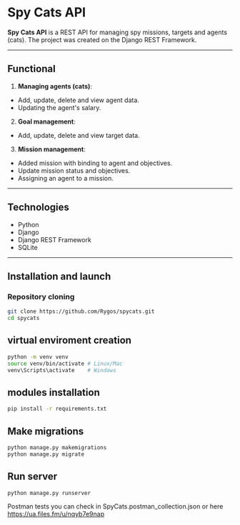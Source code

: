 # Spy Cats API

**Spy Cats API** is a REST API for managing spy missions, targets and agents (cats). The project was created on the Django REST Framework.

---

##  Functional

1. **Managing agents (cats)**:
 - Add, update, delete and view agent data.
 - Updating the agent's salary.

2. **Goal management**:
 - Add, update, delete and view target data.

3. **Mission management**:
 - Added mission with binding to agent and objectives.
 - Update mission status and objectives.
 - Assigning an agent to a mission.

---

## Technologies

- Python 
- Django 
- Django REST Framework
- SQLite

---

## Installation and launch

### **Repository cloning**
```bash
git clone https://github.com/Rygos/spycats.git
cd spycats
```

## virtual enviroment creation
```bash
python -m venv venv
source venv/bin/activate # Linux/Mac
venv\Scripts\activate    # Windows
```

## modules installation 
```bash
pip install -r requirements.txt
```

## Make migrations 
```bash
python manage.py makemigrations
python manage.py migrate
```

## Run server
```bash
python manage.py runserver
```

Postman tests you can check in SpyCats.postman_collection.json
or here https://ua.files.fm/u/nqyb7e9nap
